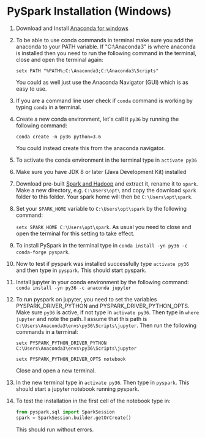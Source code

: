 # PySpark Installation (Windows)

1. Download and Install [Anaconda for windows](https://www.anaconda.com/download/#windows)

2. To be able to use conda commands in terminal make sure you add the anaconda to your PATH variable. If "C:\Anaconda3" is where anaconda is installed then you need to run the following command in the terminal, close and open the terminal again:

   `setx PATH "%PATH%;C:\Anaconda3;C:\Anaconda3\Scripts"`

   You could as well just use the Anaconda Navigator (GUI) which is as easy to use. 

3. If you are a command line user check if `conda` command is working by typing `conda` in a terminal. 

4. Create a new conda environment, let's call it `py36` by running the following command:

   `conda create -n py36 python=3.6`

   You could instead create this from the anaconda navigator. 

5. To activate the conda environment in the terminal type in `activate py36` 

6. Make sure you have JDK 8 or later (Java Development Kit) installed

7. Download pre-built [Spark and Hadoop](https://spark.apache.org/downloads.html) and extract it, rename it to `spark`. Make a new directory, e.g. `C:\Users\opt\` and copy the download `spark` folder to this folder. Your spark home will then be `C:\Users\opt\spark`. 

8. Set your `SPARK_HOME` variable to `C:\Users\opt\spark` by the following command:

   `setx SPARK_HOME C:\Users\opt\spark`. As usual you need to close and open the terminal for this setting to take effect. 

9.  To install PySpark in the terminal type in `conda install -yn py36 -c conda-forge pyspark`. 

10. Now to test if pyspark was installed successfully type `activate py36`  and then type in `pyspark`. This should start pyspark. 

11. Install jupyter in your conda environment by the following command: `conda install -yn py36 -c anaconda jupyter` 

12. To run pyspark on jupyter, you need to set the variables PYSPARK_DRIVER_PYTHON and PYSPARK_DRIVER_PYTHON_OPTS. Make sure `py36` is active, if not type in `activate py36`. Then type in `where jupyter` and note the path. I assume that this path is `C:\Users\Anaconda3\envs\py36\Scripts\jupyter`. Then run the following commands in a terminal:

    `setx PYSPARK_PYTHON_DRIVER_PYTHON C:\Users\Anaconda3\envs\py36\Scripts\jupyter`

    `setx PYSPARK_PYTHON_DRIVER_OPTS notebook`

    Close and open a new terminal. 

13. In the new terminal type in `activate py36`. Then type in `pyspark`. This should start a jupyter notebook running pyspark.

14. To test the installation in the first cell of the notebook type in: 

    ```python
    from pyspark.sql import SparkSession
    spark = SparkSession.builder.getOrCreate()
    ```

    This should run without errors. 

